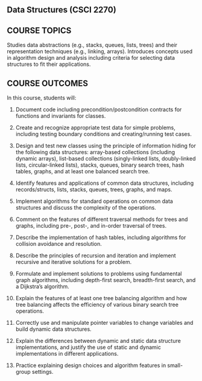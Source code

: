 Data Structures (CSCI 2270)
-------------------------
COURSE TOPICS
--------------
Studies data abstractions (e.g., stacks, queues, lists, trees) and their representation techniques (e.g.,
linking, arrays). Introduces concepts used in algorithm design and analysis including criteria for selecting
data structures to fit their applications.

COURSE OUTCOMES
----------------
In this course, students will:

1. Document code including precondition/postcondition contracts for functions and invariants for
classes.

2. Create and recognize appropriate test data for simple problems, including testing boundary
conditions and creating/running test cases.

3. Design and test new classes using the principle of information hiding for the following data structures:
array-based collections (including dynamic arrays), list-based collections (singly-linked lists,
doubly-linked lists, circular-linked lists), stacks, queues, binary search trees, hash tables, graphs, and at
least one balanced search tree.

4. Identify features and applications of common data structures, including records/structs, lists, stacks,
queues, trees, graphs, and maps.

5. Implement algorithms for standard operations on common data structures and discuss the complexity
of the operations.

6. Comment on the features of different traversal methods for trees and graphs, including pre-, post-,
and in-order traversal of trees.

7. Describe the implementation of hash tables, including algorithms for collision avoidance and
resolution.

8. Describe the principles of recursion and iteration and implement recursive and iterative solutions for
a problem.

9. Formulate and implement solutions to problems using fundamental graph algorithms, including
depth-first search, breadth-first search, and a Dijkstra’s algorithm.

10. Explain the features of at least one tree balancing algorithm and how tree balancing affects the
efficiency of various binary search tree operations.

11. Correctly use and manipulate pointer variables to change variables and build dynamic data
structures.

12. Explain the differences between dynamic and static data structure implementations, and justify the
use of static and dynamic implementations in different applications.

13. Practice explaining design choices and algorithm features in small-group settings.
